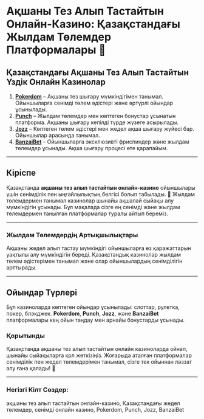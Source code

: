 # Ақшаны Тез Алып Тастайтын Онлайн-Казино: Қазақстандағы Жылдам Төлемдер Платформалары 💸

## Қазақстандағы Ақшаны Тез Алып Тастайтын Үздік Онлайн Казинолар

1. **[Pokerdom](https://brandplay.link/4k77v2yx)** – Ақшаны тез шығару мүмкіндігімен танымал. Ойыншыларға сенімді төлем әдістері және әртүрлі ойындар ұсынылады.
2. **[Punch](https://betpunch1.com/d638d6d39)** – Жылдам төлемдер мен көптеген бонустар ұсынатын платформа. Ақшаны шығару кепілді түрде жүзеге асырылады.
3. **[Jozz](https://tk435zi5i9.com/alt/jozz/registration?e8250665e216213938eeaefaf3e61c0a)** – Көптеген төлем әдістері мен жедел ақша шығару жүйесі бар. Ойыншылар арасында танымал.
4. **[BanzaiBet](https://bnzstr009.com/e9rVJ)** – Ойыншыларға эксклюзивті фриспиндер және жылдам төлемдер ұсынады. Ақша шығару процесі өте қарапайым.

---

## Кіріспе
Қазақстанда **ақшаны тез алып тастайтын онлайн-казино** ойыншылары үшін сенімділік пен ыңғайлылықтың белгісі болып табылады. 🤩 Жылдам төлемдермен танымал казинолар шынайы ақшалай сыйақы алу мүмкіндігін ұсынады. Бұл мақалада сізге ең сенімді және жылдам төлемдермен танылған платформалар туралы айтып береміз.

---

### Жылдам Төлемдердің Артықшылықтары

Ақшаны жедел алып тастау мүмкіндігі ойыншыларға өз қаражаттарын уақтылы алу мүмкіндігін береді. Қазақстандық казинолар жылдам төлем әдістерімен танымал және олар ойыншылардың сенімділігін арттырады.

---

## Ойындар Түрлері

Бұл казиноларда көптеген ойындар ұсынылады: слоттар, рулетка, покер, блэкджек. **Pokerdom**, **Punch**, **Jozz**, және **BanzaiBet** платформалары кең ойын таңдау мен арнайы бонустарды ұсынады.

### Қорытынды

Қазақстанда ақшаны тез алып тастайтын онлайн казиноларда ойнап, шынайы сыйақыларға қол жеткізіңіз. Жоғарыда аталған платформалар сенімділік пен жедел төлемдерімен танымал, сізге тек ойыннан ләззат алу ғана қалады! 🎉

---

### Негізгі Кілт Сөздер:
ақшаны тез алып тастайтын онлайн-казино, Қазақстандағы жедел төлемдер, сенімді онлайн казино, Pokerdom, Punch, Jozz, BanzaiBet
